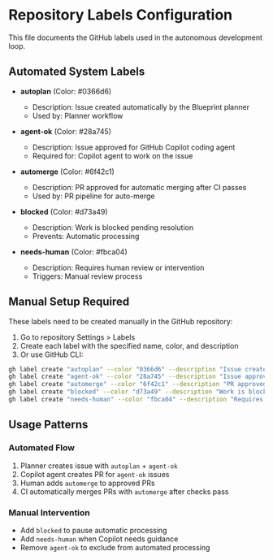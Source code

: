 # Repository Labels Configuration

This file documents the GitHub labels used in the autonomous development loop.

## Automated System Labels

- **autoplan** (Color: #0366d6)
  - Description: Issue created automatically by the Blueprint planner
  - Used by: Planner workflow

- **agent-ok** (Color: #28a745)
  - Description: Issue approved for GitHub Copilot coding agent
  - Required for: Copilot agent to work on the issue

- **automerge** (Color: #6f42c1)
  - Description: PR approved for automatic merging after CI passes
  - Used by: PR pipeline for auto-merge

- **blocked** (Color: #d73a49)
  - Description: Work is blocked pending resolution
  - Prevents: Automatic processing

- **needs-human** (Color: #fbca04)
  - Description: Requires human review or intervention
  - Triggers: Manual review process

## Manual Setup Required

These labels need to be created manually in the GitHub repository:

1. Go to repository Settings > Labels
2. Create each label with the specified name, color, and description
3. Or use GitHub CLI:

```bash
gh label create "autoplan" --color "0366d6" --description "Issue created automatically by the Blueprint planner"
gh label create "agent-ok" --color "28a745" --description "Issue approved for GitHub Copilot coding agent"
gh label create "automerge" --color "6f42c1" --description "PR approved for automatic merging after CI passes"
gh label create "blocked" --color "d73a49" --description "Work is blocked pending resolution"
gh label create "needs-human" --color "fbca04" --description "Requires human review or intervention"
```

## Usage Patterns

### Automated Flow
1. Planner creates issue with `autoplan` + `agent-ok`
2. Copilot agent creates PR for `agent-ok` issues
3. Human adds `automerge` to approved PRs
4. CI automatically merges PRs with `automerge` after checks pass

### Manual Intervention
- Add `blocked` to pause automatic processing
- Add `needs-human` when Copilot needs guidance
- Remove `agent-ok` to exclude from automated processing
